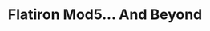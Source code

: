 ---
title: Flatiron Mod5... And Beyond
tags: [Interview, Graduation, Bootcamp, HackerRank]
style: 
color: secondary
description: Since it is the last mod of Flatiron, I thought it would be nice to have post-graduation to-do list written down. I will try my best to keep up with the list and come back to this blog to remind myself and keep track.
external_url: https://medium.com/@mlsml94/flatiron-mod5-and-beyond-2dab206fad5f
---